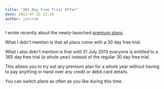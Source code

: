 ```yaml
---
title: "365 Day Free Trial Offer"
date: 2013-07-15 12:20
author: joncram
---
```

    
I wrote recently about the newly-launched [premium plans](premium-plans-launched-and-why-they-exist/).

What I didn't mention is that all plans come with a 30 day free
trial.

What I also didn't mention is that until 31 July 2013 everyone is
entitled to a 365 day free trial (a whole year) instead of the regular
30 day free trial.

This allows you to try out any premium plan for a whole year without
having to pay anything or hand over any credit or debit card details.

You can switch plans as often as you like during this time.
